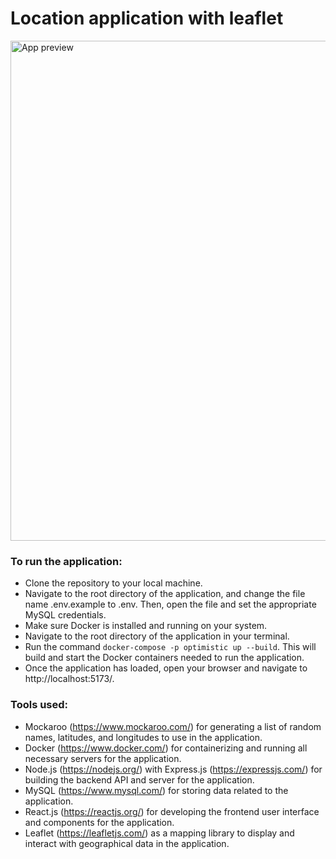 # Location application with leaflet

<img src='https://upload.cc/i1/2023/03/28/sGdJnW.jpeg' alt='App preview' width='800px' />

### To run the application:

- Clone the repository to your local machine.
- Navigate to the root directory of the application, and change the file name .env.example to .env. Then, open the file and set the appropriate MySQL credentials.
- Make sure Docker is installed and running on your system.
- Navigate to the root directory of the application in your terminal.
- Run the command `docker-compose -p optimistic up --build`. This will build and start the Docker containers needed to run the application.
- Once the application has loaded, open your browser and navigate to http://localhost:5173/.

### Tools used:

- Mockaroo (https://www.mockaroo.com/) for generating a list of random names, latitudes, and longitudes to use in the application.
- Docker (https://www.docker.com/) for containerizing and running all necessary servers for the application.
- Node.js (https://nodejs.org/) with Express.js (https://expressjs.com/) for building the backend API and server for the application.
- MySQL (https://www.mysql.com/) for storing data related to the application.
- React.js (https://reactjs.org/) for developing the frontend user interface and components for the application.
- Leaflet (https://leafletjs.com/) as a mapping library to display and interact with geographical data in the application.

